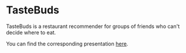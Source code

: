 # TasteBuds
TasteBuds is a restaurant recommender for groups of friends who can't decide where to eat.

You can find the corresponding presentation [here]([https://shorturl.at/QpXOQ](https://docs.google.com/presentation/d/101KvuVgvAvc02cfvTKK-ZgW-liyCx7G1WPJlc8PEhKg/edit?usp=sharing)).
